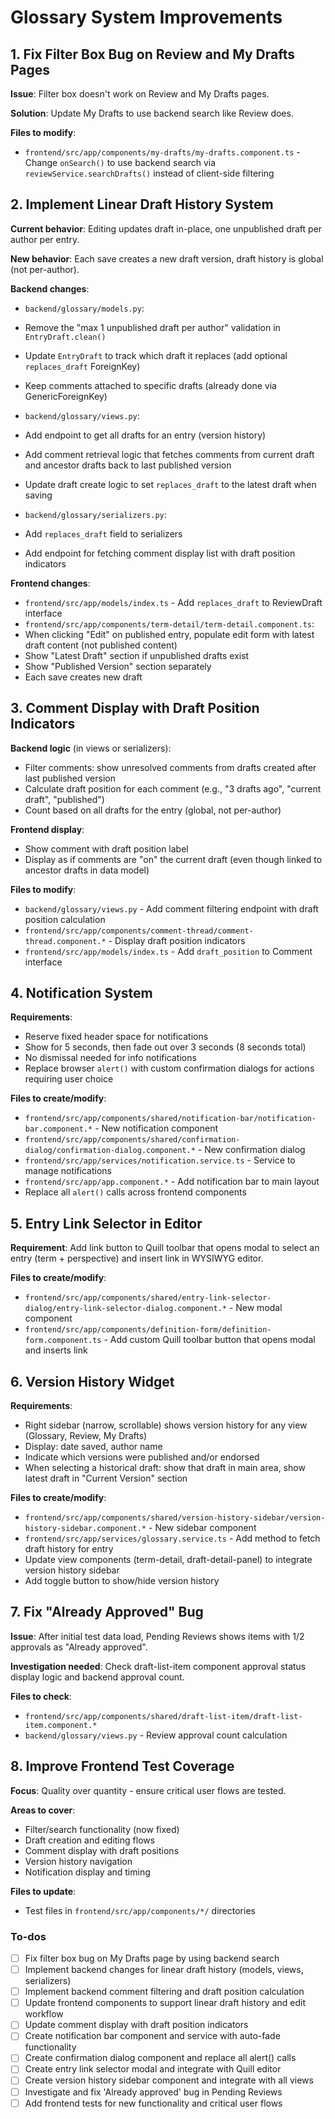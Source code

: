<!-- 4b22e4c3-86b3-4246-8448-8412c78b5e6f a8cb51ef-fdde-4dcd-87f7-71c6df848531 -->
# Glossary System Improvements

## 1. Fix Filter Box Bug on Review and My Drafts Pages

**Issue**: Filter box doesn't work on Review and My Drafts pages.

**Solution**: Update My Drafts to use backend search like Review does.

**Files to modify**:

- `frontend/src/app/components/my-drafts/my-drafts.component.ts` - Change `onSearch()` to use backend search via `reviewService.searchDrafts()` instead of client-side filtering

## 2. Implement Linear Draft History System

**Current behavior**: Editing updates draft in-place, one unpublished draft per author per entry.

**New behavior**: Each save creates a new draft version, draft history is global (not per-author).

**Backend changes**:

- `backend/glossary/models.py`:
- Remove the "max 1 unpublished draft per author" validation in `EntryDraft.clean()`
- Update `EntryDraft` to track which draft it replaces (add optional `replaces_draft` ForeignKey)
- Keep comments attached to specific drafts (already done via GenericForeignKey)

- `backend/glossary/views.py`:
- Add endpoint to get all drafts for an entry (version history)
- Add comment retrieval logic that fetches comments from current draft and ancestor drafts back to last published version
- Update draft create logic to set `replaces_draft` to the latest draft when saving

- `backend/glossary/serializers.py`:
- Add `replaces_draft` field to serializers
- Add endpoint for fetching comment display list with draft position indicators

**Frontend changes**:

- `frontend/src/app/models/index.ts` - Add `replaces_draft` to ReviewDraft interface
- `frontend/src/app/components/term-detail/term-detail.component.ts`:
- When clicking "Edit" on published entry, populate edit form with latest draft content (not published content)
- Show "Latest Draft" section if unpublished drafts exist
- Show "Published Version" section separately
- Each save creates new draft

## 3. Comment Display with Draft Position Indicators

**Backend logic** (in views or serializers):

- Filter comments: show unresolved comments from drafts created after last published version
- Calculate draft position for each comment (e.g., "3 drafts ago", "current draft", "published")
- Count based on all drafts for the entry (global, not per-author)

**Frontend display**:

- Show comment with draft position label
- Display as if comments are "on" the current draft (even though linked to ancestor drafts in data model)

**Files to modify**:

- `backend/glossary/views.py` - Add comment filtering endpoint with draft position calculation
- `frontend/src/app/components/comment-thread/comment-thread.component.*` - Display draft position indicators
- `frontend/src/app/models/index.ts` - Add `draft_position` to Comment interface

## 4. Notification System

**Requirements**:

- Reserve fixed header space for notifications
- Show for 5 seconds, then fade out over 3 seconds (8 seconds total)
- No dismissal needed for info notifications
- Replace browser `alert()` with custom confirmation dialogs for actions requiring user choice

**Files to create/modify**:

- `frontend/src/app/components/shared/notification-bar/notification-bar.component.*` - New notification component
- `frontend/src/app/components/shared/confirmation-dialog/confirmation-dialog.component.*` - New confirmation dialog
- `frontend/src/app/services/notification.service.ts` - Service to manage notifications
- `frontend/src/app/app.component.*` - Add notification bar to main layout
- Replace all `alert()` calls across frontend components

## 5. Entry Link Selector in Editor

**Requirement**: Add link button to Quill toolbar that opens modal to select an entry (term + perspective) and insert link in WYSIWYG editor.

**Files to create/modify**:

- `frontend/src/app/components/shared/entry-link-selector-dialog/entry-link-selector-dialog.component.*` - New modal component
- `frontend/src/app/components/definition-form/definition-form.component.ts` - Add custom Quill toolbar button that opens modal and inserts link

## 6. Version History Widget

**Requirements**:

- Right sidebar (narrow, scrollable) shows version history for any view (Glossary, Review, My Drafts)
- Display: date saved, author name
- Indicate which versions were published and/or endorsed
- When selecting a historical draft: show that draft in main area, show latest draft in "Current Version" section

**Files to create/modify**:

- `frontend/src/app/components/shared/version-history-sidebar/version-history-sidebar.component.*` - New sidebar component
- `frontend/src/app/services/glossary.service.ts` - Add method to fetch draft history for entry
- Update view components (term-detail, draft-detail-panel) to integrate version history sidebar
- Add toggle button to show/hide version history

## 7. Fix "Already Approved" Bug

**Issue**: After initial test data load, Pending Reviews shows items with 1/2 approvals as "Already approved".

**Investigation needed**: Check draft-list-item component approval status display logic and backend approval count.

**Files to check**:

- `frontend/src/app/components/shared/draft-list-item/draft-list-item.component.*`
- `backend/glossary/views.py` - Review approval count calculation

## 8. Improve Frontend Test Coverage

**Focus**: Quality over quantity - ensure critical user flows are tested.

**Areas to cover**:

- Filter/search functionality (now fixed)
- Draft creation and editing flows
- Comment display with draft positions
- Version history navigation
- Notification display and timing

**Files to update**:

- Test files in `frontend/src/app/components/*/` directories

### To-dos

- [ ] Fix filter box bug on My Drafts page by using backend search
- [ ] Implement backend changes for linear draft history (models, views, serializers)
- [ ] Implement backend comment filtering and draft position calculation
- [ ] Update frontend components to support linear draft history and edit workflow
- [ ] Update comment display with draft position indicators
- [ ] Create notification bar component and service with auto-fade functionality
- [ ] Create confirmation dialog component and replace all alert() calls
- [ ] Create entry link selector modal and integrate with Quill editor
- [ ] Create version history sidebar component and integrate with all views
- [ ] Investigate and fix 'Already approved' bug in Pending Reviews
- [ ] Add frontend tests for new functionality and critical user flows